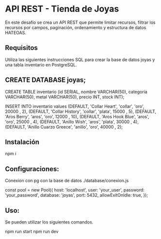 # API REST - Tienda de Joyas

En este desafío se crea un API REST que permite limitar recursos, filtrar los recursos por campos, paginación, ordenamiento y estructura de datos HATEOAS.

## Requisitos

Utiliza las siguientes instrucciones SQL para crear la base de datos joyas y una tabla inventario en PostgreSQL.

## CREATE DATABASE joyas;

CREATE TABLE inventario (id SERIAL, nombre VARCHAR(50), categoria
VARCHAR(50), metal VARCHAR(50), precio INT, stock INT);

INSERT INTO inventario values
(DEFAULT, 'Collar Heart', 'collar', 'oro', 20000 , 2),
(DEFAULT, 'Collar History', 'collar', 'plata', 15000 , 5),
(DEFAULT, 'Aros Berry', 'aros', 'oro', 12000 , 10),
(DEFAULT, 'Aros Hook Blue', 'aros', 'oro', 25000 , 4),
(DEFAULT, 'Anillo Wish', 'aros', 'plata', 30000 , 4),
(DEFAULT, 'Anillo Cuarzo Greece', 'anillo', 'oro', 40000 , 2);

## Instalación

npm i

## Configuraciones:

Conexion con pg con la base de datos ./database/conexion.js

const pool = new Pool({
     host: 'localhost',
     user: 'your_user',
     password: 'your_password',
     database: 'joyas',
     port: 5432,
     allowExitOnIdle: true,
   });

## Uso:
Se pueden utilizar los siguientes comandos.

npm run start
npm run dev
